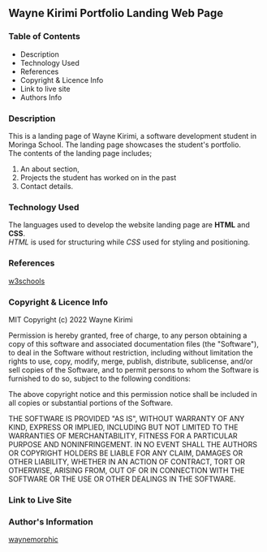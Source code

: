 ## Wayne Kirimi Portfolio Landing Web Page 

### Table of Contents
* Description
* Technology Used
* References
* Copyright & Licence Info
* Link to live site
* Authors Info

### Description
This is a landing page of Wayne Kirimi, a software development student 
in Moringa School. The landing page showcases the student's portfolio.    
The contents of the landing page includes; 
1. An about section,
2. Projects the student has worked on in the past
3. Contact details.  

### Technology Used
The languages used to develop the website landing page are **HTML** and **CSS**.  
_HTML_ is used for structuring while _CSS_ used for styling and positioning.

### References
[w3schools](https://www.w3schools.com)

### Copyright & Licence Info
MIT Copyright (c) 2022 Wayne Kirimi

Permission is hereby granted, free of charge, to any person obtaining a copy of this software and associated documentation files (the "Software"), to deal in the Software without restriction, including without limitation the rights to use, copy, modify, merge, publish, distribute, sublicense, and/or sell copies of the Software, and to permit persons to whom the Software is furnished to do so, subject to the following conditions:

The above copyright notice and this permission notice shall be included in all copies or substantial portions of the Software.

THE SOFTWARE IS PROVIDED "AS IS", WITHOUT WARRANTY OF ANY KIND, EXPRESS OR IMPLIED, INCLUDING BUT NOT LIMITED TO THE WARRANTIES OF MERCHANTABILITY, FITNESS FOR A PARTICULAR PURPOSE AND NONINFRINGEMENT. IN NO EVENT SHALL THE AUTHORS OR COPYRIGHT HOLDERS BE LIABLE FOR ANY CLAIM, DAMAGES OR OTHER LIABILITY, WHETHER IN AN ACTION OF CONTRACT, TORT OR OTHERWISE, ARISING FROM, OUT OF OR IN CONNECTION WITH THE SOFTWARE OR THE USE OR OTHER DEALINGS IN THE SOFTWARE.
### Link to Live Site

### Author's Information
[waynemorphic](https://github.com/waynemorphic)
